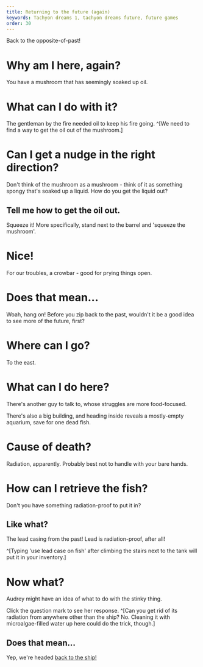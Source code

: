 ```yaml
---
title: Returning to the future (again)
keywords: Tachyon dreams 1, tachyon dreams future, future games
order: 30
---
```


Back to the opposite-of-past!

# Why am I here, again?
You have a mushroom that has seemingly soaked up oil.

# What can I do with it?
The gentleman by the fire needed oil to keep his fire going. ^[We need to find a way to get the oil out of the mushroom.]

# Can I get a nudge in the right direction?
Don't think of the mushroom as a mushroom - think of it as something spongy that's soaked up a liquid. How do you get the liquid out?

## Tell me how to get the oil out.
Squeeze it! More specifically, stand next to the barrel and 'squeeze the mushroom'.

# Nice!
For our troubles, a crowbar - good for prying things open.

# Does that mean...
Woah, hang on! Before you zip back to the past, wouldn't it be a good idea to see more of the future, first?

# Where can I go?
To the east.

# What can I do here?
There's another guy to talk to, whose struggles are more food-focused.

There's also a big building, and heading inside reveals a mostly-empty aquarium, save for one dead fish.

# Cause of death?
Radiation, apparently. Probably best not to handle with your bare hands.

# How can I retrieve the fish?
Don't you have something radiation-proof to put it in?

## Like what?
The lead casing from the past! Lead is radiation-proof, after all! 

^[Typing 'use lead case on fish' after climbing the stairs next to the tank will put it in your inventory.]

# Now what?
Audrey might have an idea of what to do with the stinky thing.

Click the question mark to see her response. ^[Can you get rid of its radiation from anywhere other than the ship? No. Cleaning it with microalgae-filled water up here could do the trick, though.]

## Does that mean...
Yep, we're headed [back to the ship!](/WhereCrew/returned.md)
